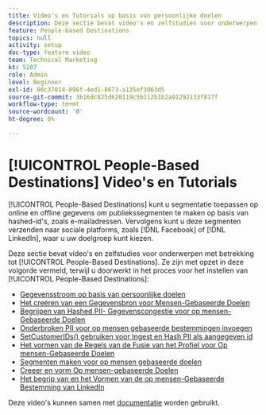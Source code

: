 ```yaml
---
title: Video's en Tutorials op basis van persoonlijke doelen
description: Deze sectie bevat video's en zelfstudies voor onderwerpen betreffende Op mensen gebaseerde Doelen.
feature: People-based Destinations
topics: null
activity: setup
doc-type: feature video
team: Technical Marketing
kt: 5207
role: Admin
level: Beginner
exl-id: 80c37014-896f-4ed1-8673-a135ef3063d5
source-git-commit: 3b16dc825d620119c5b112b1b2a91292133f817f
workflow-type: tm+mt
source-wordcount: '0'
ht-degree: 0%

---
```


# [!UICONTROL People-Based Destinations] Video&#39;s en Tutorials

[!UICONTROL People-Based Destinations] kunt u segmentatie toepassen op online en offline gegevens om publiekssegmenten te maken op basis van hashed-id&#39;s, zoals e-mailadressen. Vervolgens kunt u deze segmenten verzenden naar sociale platforms, zoals [!DNL Facebook] of [!DNL LinkedIn], waar u uw doelgroep kunt kiezen.

Deze sectie bevat video&#39;s en zelfstudies voor onderwerpen met betrekking tot [!UICONTROL People-Based Destinations]. Ze zijn met opzet in deze volgorde vermeld, terwijl u doorwerkt in het proces voor het instellen van [!UICONTROL People-Based Destinations]:

* [Gegevensstroom op basis van persoonlijke doelen](people-based-destinations-data-flow.md)
* [Het creëren van een Gegevensbron voor Mensen-Gebaseerde Doelen](creating-a-data-source-for-people-based-destinations.md)
* [Begrijpen van Hashed PII- Gegevenscongestie voor op mensen-Gebaseerde Doelen](understanding-hashed-pii-data-ingestion-for-people-based-destinations.md)
* [Onderbroken PII voor op mensen gebaseerde bestemmingen invoegen](ingesting-hashed-pii-for-people-based-destinations.md)
* [SetCustomerIDs() gebruiken voor Ingest en Hash PII als aangegeven id](using-setcustomerids-to-ingest-and-hash-pii-as-a-declared-id.md)
* [Het vormen van de Regels van de Fusie van het Profiel voor Op mensen-Gebaseerde Doelen](configuring-profile-merge-rules-for-people-based-destinations.md)
* [Segmenten maken voor op mensen gebaseerde doelen](creating-segments-for-people-based-destinations.md)
* [Creeer en vorm Op mensen-gebaseerde Doelen](create-and-configure-people-based-destinations.md)
* [Het begrip van en het Vormen van de op mensen-Gebaseerde Bestemming van LinkedIn](understanding-and-configuring-the-linkedin-pbd.md)

Deze video&#39;s kunnen samen met [documentatie](https://docs.adobe.com/content/help/en/audience-manager/user-guide/features/destinations/people-based/people-based-destinations-overview.html) worden gebruikt.
